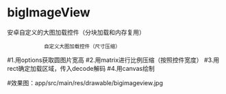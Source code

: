 # bigImageView
安卓自定义的大图加载控件（分块加载和内存复用）

                自定义大图加载控件（尺寸压缩）

#1.用options获取圆图片宽高
#2.用matrix进行比例压缩（按照控件宽度）
#3.用rect确定加载区域，传入decode解码
#4.用canvas绘制

#效果图：app/src/main/res/drawable/bigimageview.jpg
